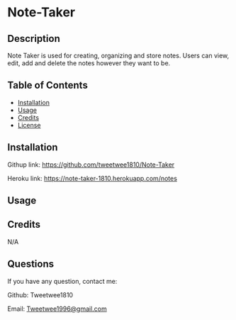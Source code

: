 # Note-Taker

## Description 

Note Taker is used for creating, organizing and store notes. Users can view, edit, add and delete the notes however they want to be. 


## Table of Contents


- [Installation](#installation)
- [Usage](#usage)
- [Credits](#credits)
- [License](#license)


## Installation  

Githup link: https://github.com/tweetwee1810/Note-Taker

Heroku link: https://note-taker-1810.herokuapp.com/notes


## Usage



## Credits

N/A

## Questions 

If you have any question, contact me:

Github: Tweetwee1810

Email: Tweetwee1996@gmail.com
